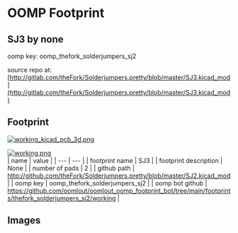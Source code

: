# OOMP Footprint  
## SJ3  by none  
  
oomp key: oomp_thefork_solderjumpers_sj2  
  
source repo at: [http://gitlab.com/theFork/Solderjumpers.pretty/blob/master/SJ3.kicad_mod](http://gitlab.com/theFork/Solderjumpers.pretty/blob/master/SJ3.kicad_mod)  
## Footprint  
  
[![working_kicad_pcb_3d.png](working_kicad_pcb_3d_600.png)](working_kicad_pcb_3d.png)  
  
[![working.png](working_600.png)](working.png)  
| name | value | 
| --- | --- | 
| footprint name | SJ3 | 
| footprint description | None | 
| number of pads | 2 | 
| github path | http://github.com/theFork/Solderjumpers.pretty/blob/master/SJ2.kicad_mod | 
| oomp key | oomp_thefork_solderjumpers_sj2 | 
| oomp bot github | https://github.com/oomlout/oomlout_oomp_footprint_bot/tree/main/footprints/thefork_solderjumpers_sj2/working | 
## Images  
